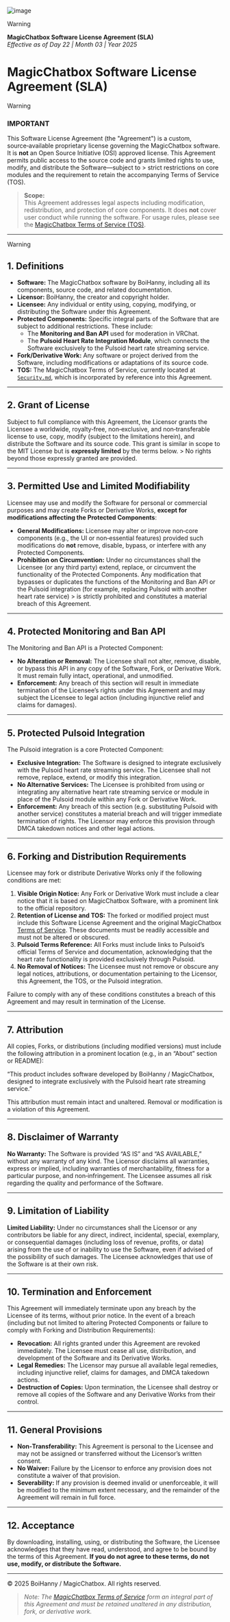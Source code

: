 ![image](https://github.com/user-attachments/assets/c8252476-933e-4cec-8ee5-1753849d5d18)
> [!WARNING]  
> **MagicChatbox Software License Agreement (SLA)**  
> *Effective as of Day 22 | Month 03 | Year 2025*

# MagicChatbox Software License Agreement (SLA)
> [!WARNING] 
> ### IMPORTANT
> This Software License Agreement (the "Agreement") is a custom, source‑available proprietary license governing the MagicChatbox software. It is **not** an Open Source Initiative (OSI) approved license. This Agreement permits public access to the source code and grants limited rights to use, modify, and distribute the Software—subject to > strict restrictions on core modules and the requirement to retain the accompanying Terms of Service (TOS).

 
> **Scope:**  
> This Agreement addresses legal aspects including modification, redistribution, and protection of core components. It does **not** cover user conduct while running the software. For usage rules, please see the [MagicChatbox Terms of Service (TOS)](https://github.com/BoiHanny/vrcosc-magicchatbox/blob/master/Security.md).

---
> [!WARNING] 
> ## 1. Definitions
> 
> - **Software:** The MagicChatbox software by BoiHanny, including all its components, source code, and related documentation.  
> - **Licensor:** BoiHanny, the creator and copyright holder.
> - **Licensee:** Any individual or entity using, copying, modifying, or distributing the Software under this Agreement.
> - **Protected Components:** Specific integral parts of the Software that are subject to additional restrictions. These include:  
>   - The **Monitoring and Ban API** used for moderation in VRChat.  
>   - The **Pulsoid Heart Rate Integration Module**, which connects the Software exclusively to the Pulsoid heart rate streaming service.
> - **Fork/Derivative Work:** Any software or project derived from the Software, including modifications or adaptations of its source code.
> - **TOS:** The MagicChatbox Terms of Service, currently located at [`Security.md`](https://github.com/BoiHanny/vrcosc-magicchatbox/blob/master/Security.md), which is incorporated by reference into this Agreement.
>
> ---
>
> ## 2. Grant of License
> 
> Subject to full compliance with this Agreement, the Licensor grants the Licensee a worldwide, royalty‑free, non‑exclusive, and non‑transferable license to use, copy, modify (subject to the limitations herein), and distribute the Software and its source code. This grant is similar in scope to the MIT License but is **expressly limited** by the terms below. > No rights beyond those expressly granted are provided.
> 
> ---
> 
> ## 3. Permitted Use and Limited Modifiability
> 
> Licensee may use and modify the Software for personal or commercial purposes and may create Forks or Derivative Works, **except for modifications affecting the Protected Components**:
> 
> - **General Modifications:** Licensee may alter or improve non‑core components (e.g., the UI or non‑essential features) provided such modifications do **not** remove, disable, bypass, or interfere with any Protected Components.
> - **Prohibition on Circumvention:** Under no circumstances shall the Licensee (or any third party) extend, replace, or circumvent the functionality of the Protected Components. Any modification that bypasses or duplicates the functions of the Monitoring and Ban API or the Pulsoid integration (for example, replacing Pulsoid with another heart rate service) > is strictly prohibited and constitutes a material breach of this Agreement.
> 
> ---
> 
> ## 4. Protected Monitoring and Ban API
> 
> The Monitoring and Ban API is a Protected Component:
> 
> - **No Alteration or Removal:** The Licensee shall not alter, remove, disable, or bypass this API in any copy of the Software, Fork, or Derivative Work. It must remain fully intact, operational, and unmodified.
> - **Enforcement:** Any breach of this section will result in immediate termination of the Licensee’s rights under this Agreement and may subject the Licensee to legal action (including injunctive relief and claims for damages).
> 
> ---
> 
> ## 5. Protected Pulsoid Integration
> 
> The Pulsoid integration is a core Protected Component:
> 
> - **Exclusive Integration:** The Software is designed to integrate exclusively with the Pulsoid heart rate streaming service. The Licensee shall not remove, replace, extend, or modify this integration.
> - **No Alternative Services:** The Licensee is prohibited from using or integrating any alternative heart rate streaming service or module in place of the Pulsoid module within any Fork or Derivative Work.
> - **Enforcement:** Any breach of this section (e.g. substituting Pulsoid with another service) constitutes a material breach and will trigger immediate termination of rights. The Licensor may enforce this provision through DMCA takedown notices and other legal actions.
> 
> ---
> 
> ## 6. Forking and Distribution Requirements
> 
> Licensee may fork or distribute Derivative Works only if the following conditions are met:
> 
> 1. **Visible Origin Notice:** Any Fork or Derivative Work must include a clear notice that it is based on MagicChatbox Software, with a prominent link to the official repository.
> 2. **Retention of License and TOS:** The forked or modified project must include this Software License Agreement and the original MagicChatbox [Terms of Service](https://github.com/BoiHanny/vrcosc-magicchatbox/blob/master/Security.md). These documents must be readily accessible and must not be altered or obscured.
> 3. **Pulsoid Terms Reference:** All Forks must include links to Pulsoid’s official Terms of Service and documentation, acknowledging that the heart rate functionality is provided exclusively through Pulsoid.
> 4. **No Removal of Notices:** The Licensee must not remove or obscure any legal notices, attributions, or documentation pertaining to the Licensor, this Agreement, the TOS, or the Pulsoid integration.
> 
> Failure to comply with any of these conditions constitutes a breach of this Agreement and may result in termination of the License.
> 
> ---
> 
> ## 7. Attribution
> 
> All copies, Forks, or distributions (including modified versions) must include the following attribution in a prominent location (e.g., in an “About” section or README):
> 
> “This product includes software developed by BoiHanny / MagicChatbox, designed to integrate exclusively with the Pulsoid heart rate streaming service.”
> 
> This attribution must remain intact and unaltered. Removal or modification is a violation of this Agreement.
> 
> ---
> 
> ## 8. Disclaimer of Warranty
> 
> **No Warranty:** The Software is provided “AS IS” and “AS AVAILABLE,” without any warranty of any kind. The Licensor disclaims all warranties, express or implied, including warranties of merchantability, fitness for a particular purpose, and non‑infringement. The Licensee assumes all risk regarding the quality and performance of the Software.
> 
> ---
> 
> ## 9. Limitation of Liability
> 
> **Limited Liability:** Under no circumstances shall the Licensor or any contributors be liable for any direct, indirect, incidental, special, exemplary, or consequential damages (including loss of revenue, profits, or data) arising from the use of or inability to use the Software, even if advised of the possibility of such damages. The Licensee acknowledges that use of the Software is at their own risk.
> 
> ---
> 
> ## 10. Termination and Enforcement
> 
> This Agreement will immediately terminate upon any breach by the Licensee of its terms, without prior notice. In the event of a breach (including but not limited to altering Protected Components or failure to comply with Forking and Distribution Requirements):
> 
> - **Revocation:** All rights granted under this Agreement are revoked immediately. The Licensee must cease all use, distribution, and development of the Software and its Derivative Works.
> - **Legal Remedies:** The Licensor may pursue all available legal remedies, including injunctive relief, claims for damages, and DMCA takedown actions.
> - **Destruction of Copies:** Upon termination, the Licensee shall destroy or remove all copies of the Software and any Derivative Works from their control.
> 
> ---
> 
> ## 11. General Provisions
> 
> - **Non‑Transferability:** This Agreement is personal to the Licensee and may not be assigned or transferred without the Licensor’s written consent.
> - **No Waiver:** Failure by the Licensor to enforce any provision does not constitute a waiver of that provision.
> - **Severability:** If any provision is deemed invalid or unenforceable, it will be modified to the minimum extent necessary, and the remainder of the Agreement will remain in full force.
> 
> ---
> 
> ## 12. Acceptance
> 
> By downloading, installing, using, or distributing the Software, the Licensee acknowledges that they have read, understood, and agree to be bound by the terms of this Agreement. **If you do not agree to these terms, do not use, modify, or distribute the Software.**
> 
> ---

© 2025 BoiHanny / MagicChatbox. All rights reserved.

> *Note: The [MagicChatbox Terms of Service](https://github.com/BoiHanny/vrcosc-magicchatbox/blob/master/Security.md) form an integral part of this Agreement and must be retained unaltered in any distribution, fork, or derivative work.*
